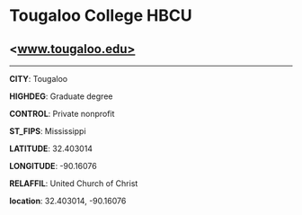 # Tougaloo College HBCU
## <www.tougaloo.edu>
---
**CITY**: Tougaloo

**HIGHDEG**: Graduate degree

**CONTROL**: Private nonprofit

**ST_FIPS**: Mississippi

**LATITUDE**: 32.403014

**LONGITUDE**: -90.16076

**RELAFFIL**: United Church of Christ

**location**: 32.403014, -90.16076